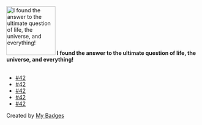 <img src="https://my-badges.github.io/my-badges/the-ultimate-question.png" alt="I found the answer to the ultimate question of life, the universe, and everything!" title="I found the answer to the ultimate question of life, the universe, and everything!" width="128">
<strong>I found the answer to the ultimate question of life, the universe, and everything!</strong>
<br><br>

- <a href="https://github.com/okp4/dev-kanban/issues/42">#42</a>
- <a href="https://github.com/okp4/awesome/issues/42">#42</a>
- <a href="https://github.com/axone-protocol/axoned/issues/42">#42</a>
- <a href="https://github.com/okp4/platform-cloud/issues/42">#42</a>
- <a href="https://github.com/axone-protocol/ontology/issues/42">#42</a>


Created by <a href="https://github.com/my-badges/my-badges">My Badges</a>